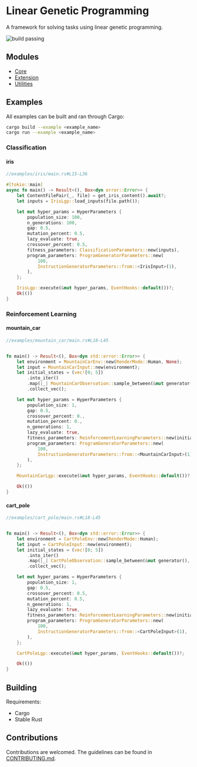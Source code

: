# Linear Genetic Programming

A framework for solving tasks using linear genetic programming.

![build passing](https://github.com/urmzd/linear-genetic-programming/actions/workflows/develop.yml/badge.svg)

## Modules

- [Core](src/core/)
- [Extension](src/extensions/)
- [Utilities](src/utils/)

## Examples

All examples can be built and ran through Cargo:

```bash
cargo build --example <example_name>
cargo run --example <example_name>
```

### Classification

#### iris

```rust
//examples/iris/main.rs#L15-L36

#[tokio::main]
async fn main() -> Result<(), Box<dyn error::Error>> {
    let ContentFilePair(_, file) = get_iris_content().await?;
    let inputs = IrisLgp::load_inputs(file.path());

    let mut hyper_params = HyperParameters {
        population_size: 100,
        n_generations: 100,
        gap: 0.5,
        mutation_percent: 0.5,
        lazy_evaluate: true,
        crossover_percent: 0.5,
        fitness_parameters: ClassificationParameters::new(inputs),
        program_parameters: ProgramGeneratorParameters::new(
            100,
            InstructionGeneratorParameters::from::<IrisInput>(1),
        ),
    };

    IrisLgp::execute(&mut hyper_params, EventHooks::default())?;
    Ok(())
}
```

### Reinforcement Learning

#### mountain_car

```rust
//examples/mountain_car/main.rs#L18-L45


fn main() -> Result<(), Box<dyn std::error::Error>> {
    let environment = MountainCarEnv::new(RenderMode::Human, None);
    let input = MountainCarInput::new(environment);
    let initial_states = (vec![0; 5])
        .into_iter()
        .map(|_| MountainCarObservation::sample_between(&mut generator(), None))
        .collect_vec();

    let mut hyper_params = HyperParameters {
        population_size: 1,
        gap: 0.5,
        crossover_percent: 0.,
        mutation_percent: 0.,
        n_generations: 1,
        lazy_evaluate: true,
        fitness_parameters: ReinforcementLearningParameters::new(initial_states, 200, input),
        program_parameters: ProgramGeneratorParameters::new(
            100,
            InstructionGeneratorParameters::from::<MountainCarInput>(1),
        ),
    };

    MountainCarLgp::execute(&mut hyper_params, EventHooks::default())?;

    Ok(())
}

```

#### cart_pole

```rust
//examples/cart_pole/main.rs#L18-L45


fn main() -> Result<(), Box<dyn std::error::Error>> {
    let environment = CartPoleEnv::new(RenderMode::Human);
    let input = CartPoleInput::new(environment);
    let initial_states = (vec![0; 5])
        .into_iter()
        .map(|_| CartPoleObservation::sample_between(&mut generator(), None))
        .collect_vec();

    let mut hyper_params = HyperParameters {
        population_size: 1,
        gap: 0.5,
        crossover_percent: 0.5,
        mutation_percent: 0.5,
        n_generations: 1,
        lazy_evaluate: true,
        fitness_parameters: ReinforcementLearningParameters::new(initial_states, 500, input),
        program_parameters: ProgramGeneratorParameters::new(
            100,
            InstructionGeneratorParameters::from::<CartPoleInput>(1),
        ),
    };

    CartPoleLgp::execute(&mut hyper_params, EventHooks::default())?;

    Ok(())
}

```

## Building

Requirements:

- Cargo
- Stable Rust

## Contributions

Contributions are welcomed. The guidelines can be found in [CONTRIBUTING.md](./CONTRIBUTING.md).
